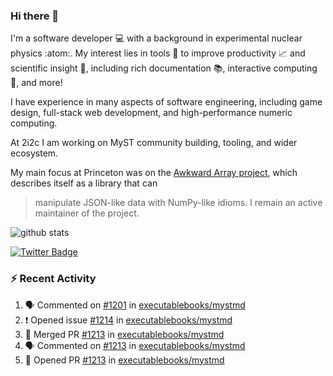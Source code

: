 ### Hi there 👋 

I'm a software developer 💻 with a background in experimental nuclear physics :atom:. My interest lies in tools :wrench: to improve productivity :chart_with_upwards_trend: and scientific insight :telescope:, including rich documentation 📚, interactive computing 🧮, and more! 

I have experience in many aspects of software engineering, including game design, full-stack web development, and high-performance numeric computing. 

At 2i2c I am working on MyST community building, tooling, and wider ecosystem. 

My main focus at Princeton was on the [Awkward Array project](awkward-array.org/), which describes itself as a library that can 
> manipulate JSON-like data with NumPy-like idioms. I remain an active maintainer of the project. 

![github stats](https://github-readme-stats.vercel.app/api?username=agoose77&show_icons=true&hide_rank=true&hide_title=true&bg_color=30,e76445,904e95&text_color=efe3ec&icon_color=efe3ec)
<!--
**agoose77/agoose77** is a ✨ _special_ ✨ repository because its `README.md` (this file) appears on your GitHub profile.

Here are some ideas to get you started:

- 🔭 I’m currently working on ...
- 🌱 I’m currently learning ...
- 👯 I’m looking to collaborate on ...
- 🤔 I’m looking for help with ...
- 💬 Ask me about ...
- 📫 How to reach me: ...
- 😄 Pronouns: ...
- ⚡ Fun fact: ...
-->

[![Twitter Badge](https://img.shields.io/twitter/follow/agoose77?style=flat-square&logo=Twitter&logoColor=white&color=cornflowerblue)](https://twitter.com/agoose77)

### :zap: Recent Activity

<!--START_SECTION:activity-->
1. 🗣 Commented on [#1201](https://github.com/executablebooks/mystmd/pull/1201#issuecomment-2117840102) in [executablebooks/mystmd](https://github.com/executablebooks/mystmd)
2. ❗ Opened issue [#1214](https://github.com/executablebooks/mystmd/issues/1214) in [executablebooks/mystmd](https://github.com/executablebooks/mystmd)
3. 🎉 Merged PR [#1213](https://github.com/executablebooks/mystmd/pull/1213) in [executablebooks/mystmd](https://github.com/executablebooks/mystmd)
4. 🗣 Commented on [#1213](https://github.com/executablebooks/mystmd/pull/1213#issuecomment-2117564624) in [executablebooks/mystmd](https://github.com/executablebooks/mystmd)
5. 💪 Opened PR [#1213](https://github.com/executablebooks/mystmd/pull/1213) in [executablebooks/mystmd](https://github.com/executablebooks/mystmd)
<!--END_SECTION:activity-->
